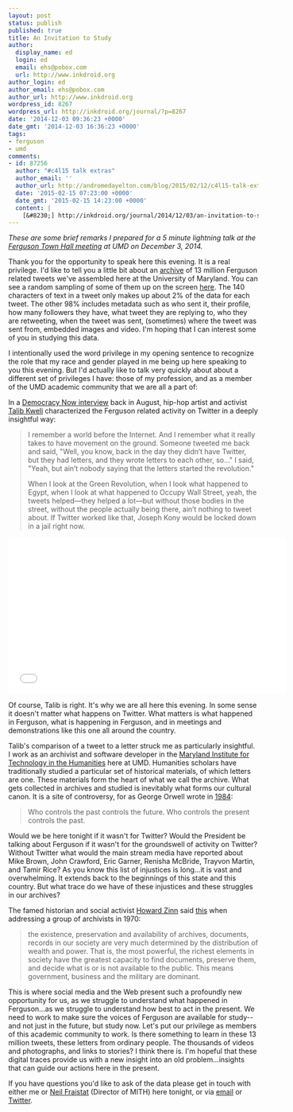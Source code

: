 ```yaml
---
layout: post
status: publish
published: true
title: An Invitation to Study
author:
  display_name: ed
  login: ed
  email: ehs@pobox.com
  url: http://www.inkdroid.org
author_login: ed
author_email: ehs@pobox.com
author_url: http://www.inkdroid.org
wordpress_id: 8267
wordpress_url: http://inkdroid.org/journal/?p=8267
date: '2014-12-03 09:36:23 +0000'
date_gmt: '2014-12-03 16:36:23 +0000'
tags:
- ferguson
- umd
comments:
- id: 87256
  author: "#c4l15 talk extras"
  author_email: ''
  author_url: http://andromedayelton.com/blog/2015/02/12/c4l15-talk-extras/
  date: '2015-02-15 07:23:00 +0000'
  date_gmt: '2015-02-15 14:23:00 +0000'
  content: |
    [&#8230;] http://inkdroid.org/journal/2014/12/03/an-invitation-to-study/ [&#8230;]
---
```


<p><em>These are some brief remarks I prepared for a 5 minute lightning talk at the <a href="http://www.bsos.umd.edu/featuredstory/1219">Ferguson Town Hall meeting</a> at UMD on December 3, 2014.</em></p>
<p>Thank you for the opportunity to speak here this evening. It is a real privilege. I'd like to tell you a little bit about an <a href="http://mith.umd.edu/miths-ed-summers-discusses-ferguson-twitter-archive/">archive</a> of 13 million Ferguson related tweets we've assembled here at the University of Maryland. You can see a random sampling of some of them up on the screen <a href="https://edsu.github.io/ferguson-tweet-viewer/">here</a>. The 140 characters of text in a tweet only makes up about 2% of the data for each tweet. The other 98% includes metadata such as who sent it, their profile, how many followers they have, what tweet they are replying to, who they are retweeting, when the tweet was sent, (sometimes) where the tweet was sent from, embedded images and video. I'm hoping that I can interest some of you in studying this data.</p>
<p>I intentionally used the word privilege in my opening sentence to recognize the role that my race and gender played in me being up here speaking to you this evening. But I'd actually like to talk very quickly about about a different set of privileges I have: those of my profession, and as a member of the UMD academic community that we are all a part of:</p>
<p>In a <a href="http://www.democracynow.org/blog/2014/8/22/black_life_is_treated_with_short">Democracy Now interview</a> back in August, hip-hop artist and activist <a href="https://en.wikipedia.org/wiki/Talib_Kweli">Talib Kweli</a> characterized the Ferguson related activity on Twitter in a deeply insightful way:</p>
<blockquote><p>
I remember a world before the Internet. And I remember what it really takes to have movement on the ground. Someone tweeted me back and said, "Well, you know, back in the day they didn’t have Twitter, but they had letters, and they wrote letters to each other, so..." I said, "Yeah, but ain’t nobody saying that the letters started the revolution."</p>
<p>When I look at the Green Revolution, when I look what happened to Egypt, when I look at what happened to Occupy Wall Street, yeah, the tweets helped—they helped a lot—but without those bodies in the street, without the people actually being there, ain’t nothing to tweet about. If Twitter worked like that, Joseph Kony would be locked down in a jail right now.
</p></blockquote>
<p><iframe width="560" height="315" src="//www.youtube.com/embed/S0JMd6uz4JQ#t=7m30s" frameborder="0" allowfullscreen></iframe></p>
<p>Of course, Talib is right. It's why we are all here this evening. In some sense it doesn't matter what happens on Twitter. What matters is what happened in Ferguson, what is happening in Ferguson, and in meetings and demonstrations like this one all around the country.</p>
<p>Talib's comparison of a tweet to a letter struck me as particularly insightful. I work as an archivist and software developer in the <a href="http://mith.umd.edu">Maryland Institute for Technology in the Humanities</a> here at UMD. Humanities scholars have traditionally studied a particular set of historical materials, of which letters are one. These materials form the heart of what we call the archive. What gets collected in archives and studied is inevitably what forms our cultural canon. It is a site of controversy, for as George Orwell wrote in <a href="https://en.wikiquote.org/wiki/Nineteen_Eighty-Four">1984</a>:</p>
<blockquote><p>
Who controls the past controls the future. Who controls the present controls the past.
</p></blockquote>
<p>Would we be here tonight if it wasn't for Twitter? Would the President be talking about Ferguson if it wasn't for the groundswell of activity on Twitter? Without Twitter what would the main stream media have reported about Mike Brown, John Crawford, Eric Garner, Renisha McBride, Trayvon Martin, and Tamir Rice? As you know this list of injustices is long...it is vast and overwhelming. It extends back to the beginnings of this state and this country. But what trace do we have of these injustices and these struggles in our archives?</p>
<p>The famed historian and social activist <a href="https://en.wikipedia.org/wiki/Howard_Zinn">Howard Zinn</a> said <a href="http://minds.wisconsin.edu/handle/1793/44118">this</a> when addressing a group of archivists in 1970:</p>
<blockquote><p>
the existence, preservation and availability of archives, documents, records in our society are very much determined by the distribution of wealth and power. That is, the most powerful, the richest elements in society have the greatest capacity to find documents, preserve them, and decide what is or is not available to the public. This means government, business and the military are dominant.
</p></blockquote>
<p>This is where social media and the Web present such a profoundly new opportunity for us, as we struggle to understand what happened in Ferguson...as we struggle to understand how best to act in the present. We need to work to make sure the voices of Ferguson are available for study--and not just in the future, but study now. Let's put our privilege as members of this academic community to work. Is there something to learn in these 13 million tweets, these letters from ordinary people. The thousands of videos and photographs, and links to stories? I think there is. I'm hopeful that these digital traces provide us with a new insight into an old problem...insights that can guide our actions here in the present.</p>
<p>If you have questions you'd like to ask of the data please get in touch with either me or <a href="http://mith.umd.edu/people/person/neil-fraistat/">Neil Fraistat</a> (Director of MITH) here tonight, or via <a href="mail:ehs@pobox.com">email</a> or <a href="http://twitter.com/edsu">Twitter</a>.</p>
